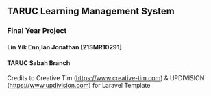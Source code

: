 ## TARUC Learning Management System
### Final Year Project
#### Lin Yik Enn,Ian Jonathan [21SMR10291]
#### TARUC Sabah Branch

Credits to Creative Tim (https://www.creative-tim.com) & UPDIVISION (https://www.updivision.com) for Laravel Template
